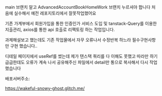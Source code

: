 main 브랜치 말고 AdvancedAccountBookHomeWork 브랜치 누르셔야 합니다 처음에 실수해서 예전 레포지토리에서 잘못작업했어요

기존 가계부에서 회원가입을 통한 인증인가 서비스 도입 및 tanstack-Query를 이용한 지출관리, axios를 통한 api 호출로 리팩토링 하는 작업입니다.

과제해설보고 했는데도 기존 작업물에서 자꾸 오류나서 수정반복 하느라 필수구현사항만 구현 했습니다..

디테일 페이지에서 useRef를 썼는데 제가 탠스택 쿼리를 다 이해도 못했고 따라만 하기 급급한데도 오류가 계속 나서 공유해주신 파일에서 detail만 통으로 복사해서 다시 작업했습니다

배포서버주소:

https://wakeful-snowy-ghost.glitch.me/
